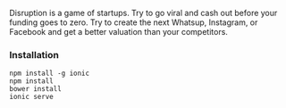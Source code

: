 
Disruption is a game of startups. Try to go viral and cash out before your funding goes to zero. Try to create the next Whatsup, Instagram, or Facebook and get a better valuation than your competitors.

### Installation

```
npm install -g ionic
npm install
bower install
ionic serve
```